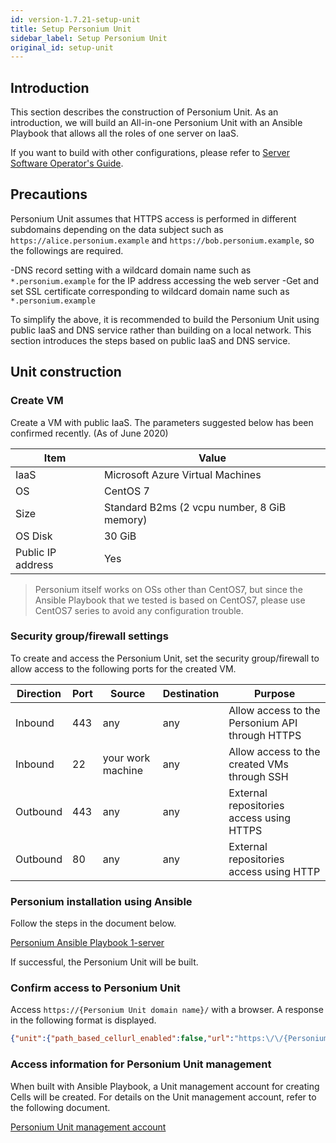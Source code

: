```yaml
---
id: version-1.7.21-setup-unit
title: Setup Personium Unit
sidebar_label: Setup Personium Unit
original_id: setup-unit
---
```


## Introduction

This section describes the construction of Personium Unit. As an introduction, we will build an All-in-one Personium Unit with an Ansible Playbook that allows all the roles of one server on IaaS.

If you want to build with other configurations, please refer to [Server Software Operator's Guide](../server-operator/README.md).

## Precautions

Personium Unit assumes that HTTPS access is performed in different subdomains depending on the data subject such as `https://alice.personium.example` and `https://bob.personium.example`, so the followings are required.

-DNS record setting with a wildcard domain name such as `*.personium.example` for the IP address accessing the web server
-Get and set SSL certificate corresponding to wildcard domain name such as `*.personium.example`

To simplify the above, it is recommended to build the Personium Unit using public IaaS and DNS service rather than building on a local network. This section introduces the steps based on public IaaS and DNS service.

## Unit construction

### Create VM

Create a VM with public IaaS. The parameters suggested below has been confirmed recently. (As of June 2020)

| Item | Value |
|----|----|
|IaaS|Microsoft Azure Virtual Machines|
|OS|CentOS 7|
| Size | Standard B2ms (2 vcpu number, 8 GiB memory) |
|OS Disk |30 GiB|
| Public IP address | Yes |

> Personium itself works on OSs other than CentOS7, but since the Ansible Playbook that we tested is based on CentOS7, please use CentOS7 series to avoid any configuration trouble.

### Security group/firewall settings

To create and access the Personium Unit, set the security group/firewall to allow access to the following ports for the created VM.

| Direction | Port | Source | Destination | Purpose |
|-----------|------|--------|-------------|---------|
| Inbound | 443 | any | any |Allow access to the Personium API through HTTPS |
| Inbound | 22 | your work machine | any | Allow access to the created VMs through SSH |
| Outbound | 443 | any | any | External repositories access using HTTPS |
| Outbound | 80 | any | any | External repositories access using HTTP |

### Personium installation using Ansible

Follow the steps in the document below.

[Personium Ansible Playbook 1-server](https://github.com/personium/ansible/tree/develop/1-server_unit)

If successful, the Personium Unit will be built.

### Confirm access to Personium Unit

Access `https://{Personium Unit domain name}/` with a browser. A response in the following format is displayed.

```json
{"unit":{"path_based_cellurl_enabled":false,"url":"https:\/\/{Personium Unit domain name}\/"}}
```

### Access information for Personium Unit management

When built with Ansible Playbook, a Unit management account for creating Cells will be created. For details on the Unit management account, refer to the following document.

[Personium Unit management account](../server-operator/Confirm_environment_settings.md#personium-unit-management-account)
